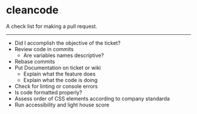 # cleancode
A check list for making a pull request.


--------------------
- Did I accomplish the objective of the ticket?
- Review code in commits
   - Are variables names descriptive?
- Rebase commits 
- Put Documentation on ticket or wiki
  - Explain what the feature does
  - Explain what the code is doing 
- Check for linting or console errors
- Is code formatted properly?
- Assess order of CSS elements according to company standarda
- Run accessibility and light house score 
